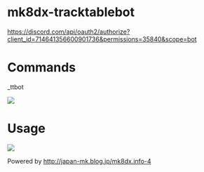 # mk8dx-tracktablebot

https://discord.com/api/oauth2/authorize?client_id=714641356600901736&permissions=35840&scope=bot

# Commands

_ttbot

![](https://i.imgur.com/UbxPt5L.png)

# Usage

![](https://i.imgur.com/SD2Vihf.png)

Powered by http://japan-mk.blog.jp/mk8dx.info-4
